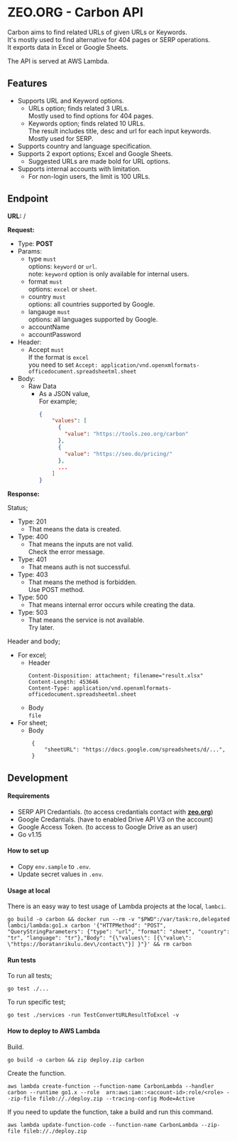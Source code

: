 # ZEO.ORG - Carbon API

Carbon aims to find related URLs of given URLs or Keywords.  
It's mostly used to find alternative for 404 pages or SERP operations.  
It exports data in Excel or Google Sheets.

The API is served at AWS Lambda.

## Features

- Supports URL and Keyword options.
	- URLs option; finds related 3 URLs.  
	  Mostly used to find options for 404 pages.  
	- Keywords option; finds related 10 URLs.  
	  The result includes title, desc and url for each input keywords.  
	  Mostly used for SERP.  
- Supports country and language specification.  
- Supports 2 export options; Excel and Google Sheets.  
	- Suggested URLs are made bold for URL options.  
- Supports internal accounts with limitation.
	- For non-login users, the limit is 100 URLs.

## Endpoint

**URL:** /

**Request:**

- Type: **POST**
- Params: 
	- type `must`  
	  options: `keyword` or `url`.  
	  note: `keyword` option is only available for internal users.
	- format `must`  
	  options: `excel` or `sheet`.
	- country `must`  
	  options: all countries supported by Google. 
	- langauge `must`  
	  options: all languages supported by Google.
	- accountName  
	- accountPassword  
- Header:
	- Accept  `must`  
	  If the format is `excel`  
	  you need to set `Accept: application/vnd.openxmlformats-officedocument.spreadsheetml.sheet`
- Body:
	- Raw Data  
		- As a JSON value,  
		  For example;
			```json
			{
			    "values": [
			      {
			        "value": "https://tools.zeo.org/carbon"
			      },
			      {
			        "value": "https://seo.do/pricing/"
			      },
			      ...
			    ]
			}
			```

**Response:**

Status;

- Type: 201
	- That means the data is created.
- Type: 400
	- That means the inputs are not valid.  
	  Check the error message.
- Type: 401
	- That means auth is not successful.
- Type: 403
	- That means the method is forbidden.  
	  Use POST method.
- Type: 500
	- That means internal error occurs while creating the data.
- Type: 503
	- That means the service is not available.  
	  Try later.

Header and body;

- For excel;
	- Header  
		```
		Content-Disposition: attachment; filename="result.xlsx"
		Content-Length: 453646
		Content-Type: application/vnd.openxmlformats-officedocument.spreadsheetml.sheet
		```
	- Body  
		`file`
- For sheet;  
	- Body  
		```
		 {
		     "sheetURL": "https://docs.google.com/spreadsheets/d/...",
		 }
		```

## Development

#### Requirements

- SERP API Credantials. (to access credantials contact with [**zeo.org**](https://zeo.org/contact-us/))
- Google Credantials. (have to enabled Drive API V3 on the account)
- Google Access Token. (to access to Google Drive as an user)
- Go v1.15

#### How to set up

- Copy `env.sample` to `.env`.  
- Update secret values in `.env`.

#### Usage at local

There is an easy way to test usage of Lambda projects at the local, `lambci`.

```shell
go build -o carbon && docker run --rm -v "$PWD":/var/task:ro,delegated lambci/lambda:go1.x carbon '{"HTTPMethod": "POST", "QueryStringParameters": {"type": "url", "format": "sheet", "country": "tr", "language": "tr"},"Body": "{\"values\": [{\"value\": \"https://boratanrikulu.dev\/contact\"}] }"}' && rm carbon
```

#### Run tests

To run all tests;
```shell
go test ./...
```

To run specific test;
```shell
go test ./services -run TestConvertURLResultToExcel -v 
```

#### How to deploy to AWS Lambda

Build.
```shell
go build -o carbon && zip deploy.zip carbon
```

Create the function.
```shell
aws lambda create-function --function-name CarbonLambda --handler carbon --runtime go1.x --role  arn:aws:iam::<account-id>:role/<role> --zip-file fileb://./deploy.zip --tracing-config Mode=Active
```

If you need to update the function, take a build and run this command.
```shell
aws lambda update-function-code --function-name CarbonLambda --zip-file fileb://./deploy.zip
```
